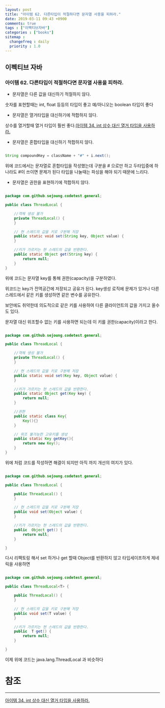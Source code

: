 ```yaml
---
layout: post
title: "아이템 62. 다른타입이 적절하다면 문자열 사용을 피하라."
date: 2019-03-11 09:43 +0900
comments: true
tags : ["이팩티브자바"]
categories : ["books"]
sitemap :
  changefreq : daily
  priority : 1.0
---
```

## 이펙티브 자바

### 아이템 62. 다른타입이 적절하다면 문자열 사용을 피하라.

* 문자열은 다른 값을 대신하기 적절하지 않다.

숫자를 표현할때는 int, float 등등의 타입이 좋고 예/아니오는 boolean 타입이 좋다

* 문자열은 열거타입을 대신하기에 적합하지 않다.

상수를 열거할때 열거 타입이 훨씬 좋다.[아이템 34. int 상수 대신 열거 타입을 사용하라.](https://sejoung.github.io/2019/01/Use_enums_instead_of_int_constants)

* 문자열은 혼합타입을 대신하기 적합하지 않다.

```java

String compoundKey = className + "#" + i.next();

```

위에 코드에서는 문자열로 혼합타입을 작성했는데 구분을 # 으로만 하고 두타입중에 하나라도 #이 쓰이면 문제가 된다 
타입을 나눌때는 파싱을 해야 되기 때문에 느리다.

* 문자열은 권한을 표현하기에 적합하지 않다.

```java

package com.github.sejoung.codetest.general;

public class ThreadLocal {

    //객체 생성 불가
    private ThreadLocal() {
    }

    // 현 스레드의 값을 키로 구분해 저장
    public static void set(String key, Object value) {
    }

    //키가 가르키는 현 스레드의 값을 반환한다.
    public static Object get(String key) {
        return null;
    }
}


```

위에 코드는 문자열 key를 통해 권한(capacity)을 구분하였다.

위코드는 key가 전역공간에 저장되고 공유가 된다. 
key생성 로직에 문제가 있거나 다른 스레드에서 같은 키를 생성하면 같은 변수를 공유한다.

보안에도 취약한데 의도적으로 같은 키를 사용하여 다른 클라이언트의 값을 가지고 올수도 있다.

문자열 대신 위조할수 없는 키를 사용하면 되는데 이 키를 권한(capacity)이라고 한다.


```java

package com.github.sejoung.codetest.general;

public class ThreadLocal {

    //객체 생성 불가
    private ThreadLocal() {
    }

    // 현 스레드의 값을 키로 구분해 저장
    public static void set(Key key, Object value) {
    }

    //키가 가르키는 현 스레드의 값을 반환한다.
    public static Object get(Key key) {
        return null;
    }

    //권한
    public static class Key{
        Key(){}
    }

    // 위조 불가능한 고유키를 생성
    public static Key getKey(){
        return new Key();
    }
}


```

위에 처럼 코드를 작성하면 해결이 되지만 아직 까지 개선의 여지가 있다.

```java

package com.github.sejoung.codetest.general;

public class ThreadLocal {

    public ThreadLocal() {
    }

    // 현 스레드의 값을 키로 구분해 저장
    public void set(Object value) {
    }

    //키가 가르키는 현 스레드의 값을 반환한다.
    public  Object get() {
        return null;
    }

}


```
다시 리팩토링 해서 set 하거나 get 할때 Object를 반환하지 않고 타입세이프하게 제네릭을 사용하면

```java

package com.github.sejoung.codetest.general;

public class ThreadLocal<T> {

    public ThreadLocal() {
    }

    // 현 스레드의 값을 키로 구분해 저장
    public void set(T value) {
    }

    //키가 가르키는 현 스레드의 값을 반환한다.
    public  T get() {
        return null;
    }

}

```

이제 위에 코드는 java.lang.ThreadLocal 과 비슷하다 


# 참조
-----
[아이템 34. int 상수 대신 열거 타입을 사용하라.](https://sejoung.github.io/2019/01/Use_enums_instead_of_int_constants)

